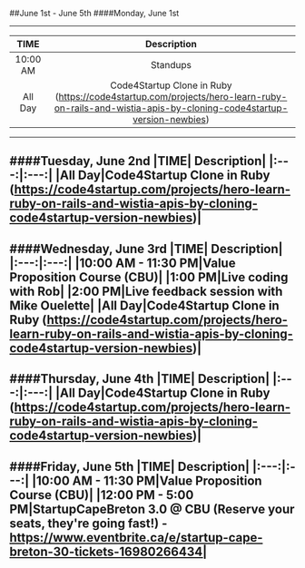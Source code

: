 ##June 1st - June 5th
####Monday, June 1st

---
|TIME| Description|
|:---:|:---:|
|10:00 AM|Standups|
|All Day|Code4Startup Clone in Ruby (https://code4startup.com/projects/hero-learn-ruby-on-rails-and-wistia-apis-by-cloning-code4startup-version-newbies)|
---
####Tuesday, June 2nd
|TIME| Description|
|:---:|:---:|
|All Day|Code4Startup Clone in Ruby (https://code4startup.com/projects/hero-learn-ruby-on-rails-and-wistia-apis-by-cloning-code4startup-version-newbies)|
---
####Wednesday, June 3rd
|TIME| Description|
|:---:|:---:|
|10:00 AM - 11:30 PM|Value Proposition Course (CBU)|
|1:00 PM|Live coding with Rob|
|2:00 PM|Live feedback session with Mike Ouelette|
|All Day|Code4Startup Clone in Ruby (https://code4startup.com/projects/hero-learn-ruby-on-rails-and-wistia-apis-by-cloning-code4startup-version-newbies)|
---
####Thursday, June 4th
|TIME| Description|
|:---:|:---:|
|All Day|Code4Startup Clone in Ruby (https://code4startup.com/projects/hero-learn-ruby-on-rails-and-wistia-apis-by-cloning-code4startup-version-newbies)|
---
####Friday, June 5th
|TIME| Description|
|:---:|:---:|
|10:00 AM - 11:30 PM|Value Proposition Course (CBU)|
|12:00 PM - 5:00 PM|StartupCapeBreton 3.0 @ CBU (Reserve your seats, they're going fast!) - https://www.eventbrite.ca/e/startup-cape-breton-30-tickets-16980266434|
---
